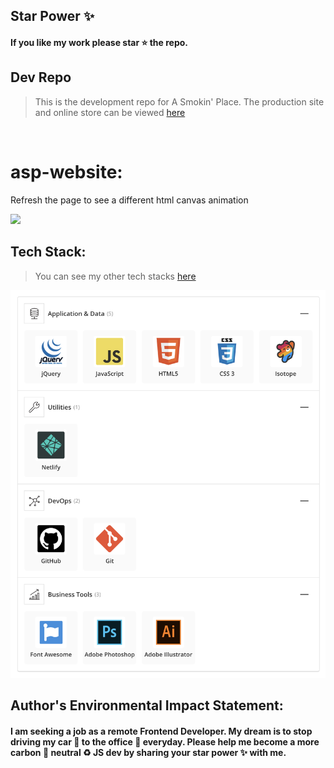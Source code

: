 ## Star Power :sparkles:

#### If you like my work please star :star: the repo.

## Dev Repo
> This is the development repo for A Smokin' Place. The production site and online store can be viewed [here](https://asponlineretail.com/)

<br />

# asp-website:

Refresh the page to see a different html canvas animation 

<img src="https://raw.githubusercontent.com/Mary-Tyler-Moore/asp-website/master/assets/asp-animation.gif" width="1000" />

<br />

## Tech Stack:

> You can see my other tech stacks [here](https://stackshare.io/Mary-Tyler-Moore)

<img src="https://github.com/Mary-Tyler-Moore/asp-website/blob/master/assets/img/asp-stack.png?raw=true" width="1000" />

<br />

## Author's Environmental Impact Statement:

#### I am seeking a job as a remote Frontend Developer. My dream is to stop driving my car :car: to the office :office: everyday. Please help me become a more carbon :deciduous_tree: neutral :recycle: JS dev by sharing your star power :sparkles: with me.
